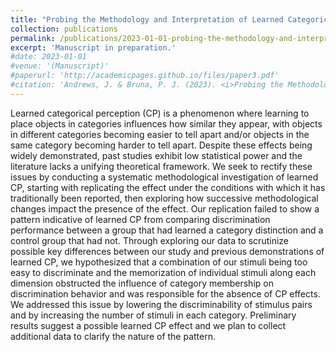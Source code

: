 ```yaml
---
title: "Probing the Methodology and Interpretation of Learned Categorical Perception Research"
collection: publications
permalink: /publications/2023-01-01-probing-the-methodology-and-interpretation-of-learned-categorical-perception-research
excerpt: 'Manuscript in preparation.'
#date: 2023-01-01
#venue: '(Manuscript)'
#paperurl: 'http://academicpages.github.io/files/paper3.pdf' 
#citation: 'Andrews, J. & Bruna, P. J. (2023). <i>Probing the Methodology and Interpretation of Learned Categorical Perception Research</i> [Undergraduate research]. Department of Cognitive Science, Vassar College.'
---
```

Learned categorical perception (CP) is a phenomenon where learning to place objects in categories influences how similar they appear, with objects in different categories becoming easier to tell apart and/or objects in the same category becoming harder to tell apart. Despite these effects being widely demonstrated, past studies exhibit low statistical power and the literature lacks a unifying theoretical framework. We seek to rectify these issues by conducting a systematic methodological investigation of learned CP, starting with replicating the effect under the conditions with which it has traditionally been reported, then exploring how successive methodological changes impact the presence of the effect. Our replication failed to show a pattern indicative of learned CP from comparing discrimination performance between a group that had learned a category distinction and a control group that had not. Through exploring our data to scrutinize possible key differences between our study and previous demonstrations of learned CP, we hypothesized that a combination of our stimuli being too easy to discriminate and the memorization of individual stimuli along each dimension obstructed the influence of category membership on discrimination behavior and was responsible for the absence of CP effects. We addressed this issue by lowering the discriminability of stimulus pairs and by increasing the number of stimuli in each category. Preliminary results suggest a possible learned CP effect and we plan to collect additional data to clarify the nature of the pattern. 

